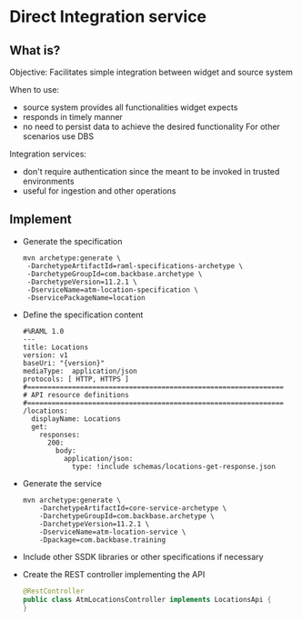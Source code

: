 Direct Integration service
==========================

What is?
--------
Objective:
Facilitates simple integration between widget and source system

When to use:
- source system provides all functionalities widget expects
- responds in timely manner
- no need to persist data to achieve the desired functionality
For other scenarios use DBS


Integration services:
- don't require authentication since the meant to be invoked in trusted environments
- useful for ingestion and other operations


## Implement

* Generate the specification

      mvn archetype:generate \
       -DarchetypeArtifactId=raml-specifications-archetype \
       -DarchetypeGroupId=com.backbase.archetype \
       -DarchetypeVersion=11.2.1 \
       -DserviceName=atm-location-specification \
       -DservicePackageName=location


* Define the specification content

      #%RAML 1.0
      ---
      title: Locations
      version: v1
      baseUri: "{version}"
      mediaType:  application/json
      protocols: [ HTTP, HTTPS ]
      #===============================================================
      # API resource definitions
      #===============================================================
      /locations:
        displayName: Locations
        get:
          responses:
            200:
              body:
                application/json:
                  type: !include schemas/locations-get-response.json


* Generate the service

      mvn archetype:generate \
          -DarchetypeArtifactId=core-service-archetype \
          -DarchetypeGroupId=com.backbase.archetype \
          -DarchetypeVersion=11.2.1 \
          -DserviceName=atm-location-service \
          -Dpackage=com.backbase.training


* Include other SSDK libraries or other specifications if necessary        

* Create the REST controller implementing the API
  ```java
  @RestController
  public class AtmLocationsController implements LocationsApi {
  }
  ```
